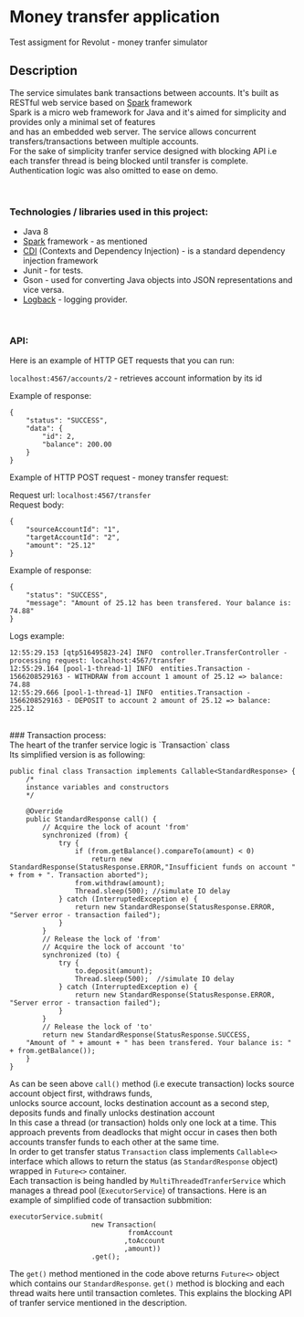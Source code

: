 # Money transfer application
Test assigment for Revolut - money tranfer simulator

## Description
The service simulates bank transactions between accounts. It's built as RESTful web service based on [Spark](http://sparkjava.com/) framework <br />Spark is a micro web framework for Java and it's aimed for simplicity and provides only a minimal set of features <br /> and has an embedded web server. The service allows concurrent transfers/transactions between multiple accounts.<br />For the sake of simplicity tranfer service designed with blocking API i.e each transfer thread is being blocked until transfer is complete. Authentication logic was also omitted to ease on demo.

<br /> 

### Technologies / libraries  used in this project:
* Java 8
* [Spark](http://sparkjava.com/) framework - as mentioned
* [CDI](https://www.baeldung.com/java-ee-cdi) (Contexts and Dependency Injection) - is a standard dependency injection framework
* Junit - for tests.
* Gson - used for converting Java objects into JSON representations and vice versa.
* [Logback](https://logback.qos.ch/) - logging provider.


<br /> 

### API:

Here is an example of HTTP GET requests that you can run:<br /> 

`localhost:4567/accounts/2`     -     retrieves account information by its id<br />

Example of response:
```
{
    "status": "SUCCESS",
    "data": {
        "id": 2,
        "balance": 200.00
    }
}
```

Example of HTTP POST request - money transfer request:<br />

Request url: `localhost:4567/transfer`  <br />
Request body:
```
{
	"sourceAccountId": "1",
	"targetAccountId": "2",
	"amount": "25.12"
}
```

Example of response:
```
{
    "status": "SUCCESS",
    "message": "Amount of 25.12 has been transfered. Your balance is: 74.88"
}
```

Logs example:
```
12:55:29.153 [qtp516495823-24] INFO  controller.TransferController - processing request: localhost:4567/transfer
12:55:29.164 [pool-1-thread-1] INFO  entities.Transaction - 1566208529163 - WITHDRAW from account 1 amount of 25.12 => balance: 74.88
12:55:29.666 [pool-1-thread-1] INFO  entities.Transaction - 1566208529163 - DEPOSIT to account 2 amount of 25.12 => balance: 225.12
```
<br /> 
### Transaction process: <br /> 
The heart of the tranfer service logic is `Transaction` class <br /> 
Its simplified version is as following: <br /> 

```
public final class Transaction implements Callable<StandardResponse> {
    /*
    instance variables and constructors
    */
    
    @Override
    public StandardResponse call() {
        // Acquire the lock of acount 'from'
        synchronized (from) {
            try {
                if (from.getBalance().compareTo(amount) < 0) 
                    return new StandardResponse(StatusResponse.ERROR,"Insufficient funds on account " + from + ". Transaction aborted");
                from.withdraw(amount);
                Thread.sleep(500); //simulate IO delay
            } catch (InterruptedException e) {
                return new StandardResponse(StatusResponse.ERROR, "Server error - transaction failed");
            }
        }
        // Release the lock of 'from'
        // Acquire the lock of account 'to'
        synchronized (to) {
            try {
                to.deposit(amount);
                Thread.sleep(500);  //simulate IO delay
            } catch (InterruptedException e) {
                return new StandardResponse(StatusResponse.ERROR, "Server error - transaction failed");
            }
        }
        // Release the lock of 'to'
        return new StandardResponse(StatusResponse.SUCCESS, 
	"Amount of " + amount + " has been transfered. Your balance is: " + from.getBalance());
    }
}
```

As can be seen above `call()` method (i.e execute transaction) locks source account object first, withdraws funds, <br />unlocks source account, locks destination account as a second step, deposits funds and finally unlocks destination account <br /> 
In this case a thread (or transaction) holds only one lock at a time. This approach prevents from deadlocks that might occur in cases then both accounts transfer funds to each other at the same time. <br />
In order to get transfer status `Transaction` class implements `Callable<>` interface which allows to return the status (as `StandardResponse` object) wrapped in `Future<>` container.<br />
Each transaction is being handled by `MultiThreadedTranferService` which manages a thread pool (`ExecutorService`) of transactions. Here is an example of simplified code of transaction subbmition:

```
executorService.submit(
                    new Transaction(
                             fromAccount
                            ,toAccount
                            ,amount))
                    .get();
```

The `get()` method mentioned in the code above returns `Future<>` object which contains our `StandardResponse`. 
`get()` method is blocking and each thread waits here until transaction comletes.
This explains the blocking API of tranfer service mentioned in the description.
